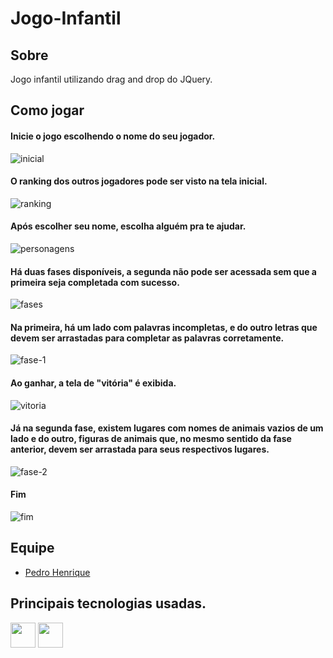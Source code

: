 # Jogo-Infantil  

## Sobre

Jogo infantil utilizando drag and drop do JQuery.

## Como jogar

#### Inicie o jogo escolhendo o nome do seu jogador.
![inicial](https://user-images.githubusercontent.com/69046604/137670739-47f3ba65-002a-434a-9172-4a606f4b7b45.PNG)

#### O ranking dos outros jogadores pode ser visto na tela inicial.
![ranking](https://user-images.githubusercontent.com/69046604/137670741-ccf5323f-5c88-4285-8d1f-b92b84ae92d4.PNG)

#### Após escolher seu nome, escolha alguém pra te ajudar.
![personagens](https://user-images.githubusercontent.com/69046604/137670740-ce2dc5b5-4669-4e91-900d-8fc656ad49c3.PNG)

#### Há duas fases disponíveis, a segunda não pode ser acessada sem que a primeira seja completada com sucesso.
![fases](https://user-images.githubusercontent.com/69046604/137670735-96007f35-9978-457e-ba66-80cb50f22a56.PNG)

#### Na primeira, há um lado com palavras incompletas, e do outro letras que devem ser arrastadas para completar as palavras corretamente.
![fase-1](https://user-images.githubusercontent.com/69046604/137670745-6d1c3f29-2439-4bf2-9566-976e6b2babbe.PNG)

#### Ao ganhar, a tela de "vitória" é exibida.
![vitoria](https://user-images.githubusercontent.com/69046604/137670742-598be190-8c61-4375-a4fd-5534ce6a80c0.PNG)

#### Já na segunda fase, existem lugares com nomes de animais vazios de um lado e do outro, figuras de animais que, no mesmo sentido da fase anterior, devem ser arrastada para seus respectivos lugares.
![fase-2](https://user-images.githubusercontent.com/69046604/137670734-0fdd9704-c8c1-47e2-9397-6904ef448502.PNG)

#### Fim
![fim](https://user-images.githubusercontent.com/69046604/137670737-9e3f8b5a-9809-4375-8afa-f68e338b8a7e.PNG)
## Equipe
  - [Pedro Henrique](https://github.com/FerreiraPedroo)

## Principais tecnologias usadas.
<div>
  <img width="40px" src="https://cdn.jsdelivr.net/gh/devicons/devicon/icons/jquery/jquery-original.svg" />
  <img width="40px" src="https://cdn.jsdelivr.net/gh/devicons/devicon/icons/nodejs/nodejs-original.svg" />
</div>


